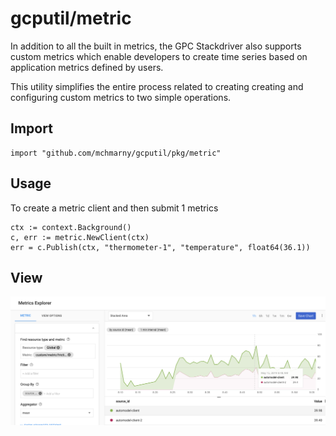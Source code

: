 # gcputil/metric

In addition to all the built in metrics, the GPC Stackdriver also supports custom metrics which enable developers to create time series based on application metrics defined by users.

This utility simplifies the entire process related to creating creating and configuring custom metrics to two simple operations.

## Import

```shell
import "github.com/mchmarny/gcputil/pkg/metric"
```

## Usage

To create a metric client and then submit 1 metrics

```shell
ctx := context.Background()
c, err := metric.NewClient(ctx)
err = c.Publish(ctx, "thermometer-1", "temperature", float64(36.1))
```

## View

![Chart](./sd.png "Stackdriver Chart")